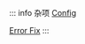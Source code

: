 ::: info 杂项 <Badge type="tip" text="latest" />
[Config](/config/off-hibernate)

[Error Fix](/fix/nvm-president-problem-for-mac)
:::
